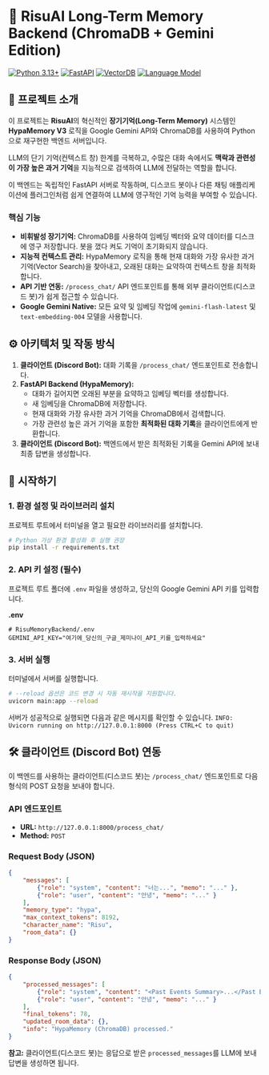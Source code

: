 
# 🧠 RisuAI Long-Term Memory Backend (ChromaDB + Gemini Edition)

[![Python 3.13+](https://img.shields.io/badge/Python-3.13+-blue.svg)](https://www.python.org/downloads/)
[![FastAPI](https://img.shields.io/badge/Framework-FastAPI-009688.svg)](https://fastapi.tiangolo.com/)
[![VectorDB](https://img.shields.io/badge/Vector%20DB-ChromaDB-3377FF)](https://www.trychroma.com/)
[![Language Model](https://img.shields.io/badge/LLM-Google%20Gemini-4285F4)](https://ai.google.dev/gemini-api)

## 🌟 프로젝트 소개

이 프로젝트는 **RisuAI**의 혁신적인 **장기기억(Long-Term Memory)** 시스템인 **HypaMemory V3** 로직을 Google Gemini API와 ChromaDB를 사용하여 Python으로 재구현한 백엔드 서버입니다.

LLM의 단기 기억(컨텍스트 창) 한계를 극복하고, 수많은 대화 속에서도 **맥락과 관련성이 가장 높은 과거 기억**을 지능적으로 검색하여 LLM에 전달하는 역할을 합니다.

이 백엔드는 독립적인 FastAPI 서버로 작동하며, 디스코드 봇이나 다른 채팅 애플리케이션에 플러그인처럼 쉽게 연결하여 LLM에 영구적인 기억 능력을 부여할 수 있습니다.

### 핵심 기능

*   **비휘발성 장기기억:** ChromaDB를 사용하여 임베딩 벡터와 요약 데이터를 디스크에 영구 저장합니다. 봇을 껐다 켜도 기억이 초기화되지 않습니다.
*   **지능적 컨텍스트 관리:** HypaMemory 로직을 통해 현재 대화와 가장 유사한 과거 기억(Vector Search)을 찾아내고, 오래된 대화는 요약하여 컨텍스트 창을 최적화합니다.
*   **API 기반 연동:** `/process_chat/` API 엔드포인트를 통해 외부 클라이언트(디스코드 봇)가 쉽게 접근할 수 있습니다.
*   **Google Gemini Native:** 모든 요약 및 임베딩 작업에 `gemini-flash-latest` 및 `text-embedding-004` 모델을 사용합니다.

## ⚙️ 아키텍처 및 작동 방식

1.  **클라이언트 (Discord Bot):** 대화 기록을 `/process_chat/` 엔드포인트로 전송합니다.
2.  **FastAPI Backend (HypaMemory):**
    *   대화가 길어지면 오래된 부분을 요약하고 임베딩 벡터를 생성합니다.
    *   새 임베딩을 ChromaDB에 저장합니다.
    *   현재 대화와 가장 유사한 과거 기억을 ChromaDB에서 검색합니다.
    *   가장 관련성 높은 과거 기억을 포함한 **최적화된 대화 기록**을 클라이언트에게 반환합니다.
3.  **클라이언트 (Discord Bot):** 백엔드에서 받은 최적화된 기록을 Gemini API에 보내 최종 답변을 생성합니다.

## 🚀 시작하기

### 1. 환경 설정 및 라이브러리 설치

프로젝트 루트에서 터미널을 열고 필요한 라이브러리를 설치합니다.

```bash
# Python 가상 환경 활성화 후 실행 권장
pip install -r requirements.txt
```

### 2. API 키 설정 (필수)

프로젝트 루트 폴더에 `.env` 파일을 생성하고, 당신의 Google Gemini API 키를 입력합니다.

**.env**
```
# RisuMemoryBackend/.env
GEMINI_API_KEY="여기에_당신의_구글_제미나이_API_키를_입력하세요"
```

### 3. 서버 실행

터미널에서 서버를 실행합니다.

```bash
# --reload 옵션은 코드 변경 시 자동 재시작을 지원합니다.
uvicorn main:app --reload
```

서버가 성공적으로 실행되면 다음과 같은 메시지를 확인할 수 있습니다.
`INFO:     Uvicorn running on http://127.0.0.1:8000 (Press CTRL+C to quit)`

## 🛠️ 클라이언트 (Discord Bot) 연동

이 백엔드를 사용하는 클라이언트(디스코드 봇)는 `/process_chat/` 엔드포인트로 다음 형식의 POST 요청을 보내야 합니다.

### API 엔드포인트

*   **URL:** `http://127.0.0.1:8000/process_chat/`
*   **Method:** `POST`

### Request Body (JSON)

```json
{
    "messages": [
        {"role": "system", "content": "너는...", "memo": "..." },
        {"role": "user", "content": "안녕", "memo": "..." }
    ],
    "memory_type": "hypa",
    "max_context_tokens": 8192,
    "character_name": "Risu",
    "room_data": {}
}
```

### Response Body (JSON)

```json
{
    "processed_messages": [
        {"role": "system", "content": "<Past Events Summary>...</Past Events Summary>", "memo": "hypaMemory"},
        {"role": "user", "content": "안녕", "memo": "..." }
    ],
    "final_tokens": 78,
    "updated_room_data": {},
    "info": "HypaMemory (ChromaDB) processed."
}
```
**참고:** 클라이언트(디스코드 봇)는 응답으로 받은 `processed_messages`를 LLM에 보내 답변을 생성하면 됩니다.
